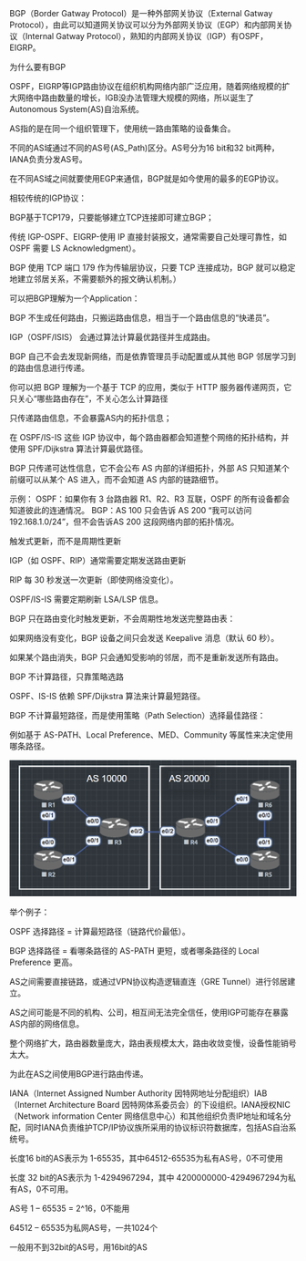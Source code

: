 BGP（Border Gatway Protocol）是一种外部网关协议（External Gatway Protocol），由此可以知道网关协议可以分为外部网关协议（EGP）和内部网关协议（Internal Gatway Protocol），熟知的内部网关协议（IGP）有OSPF，EIGRP。



为什么要有BGP

OSPF，EIGRP等IGP路由协议在组织机构网络内部广泛应用，随着网络规模的扩大网络中路由数量的增长，IGB没办法管理大规模的网络，所以诞生了Autonomous System(AS)自治系统。

AS指的是在同一个组织管理下，使用统一路由策略的设备集合。

不同的AS域通过不同的AS号(AS_Path)区分。AS号分为16 bit和32 bit两种，IANA负责分发AS号。



在不同AS域之间就要使用EGP来通信，BGP就是如今使用的最多的EGP协议。

相较传统的IGP协议：

BGP基于TCP179，只要能够建立TCP连接即可建立BGP；

传统 IGP-OSPF、EIGRP-使用 IP 直接封装报文，通常需要自己处理可靠性，如 OSPF 需要 LS Acknowledgment）。

BGP 使用 TCP 端口 179 作为传输层协议，只要 TCP 连接成功，BGP 就可以稳定地建立邻居关系，不需要额外的报文确认机制。）

可以把BGP理解为一个Application：

BGP 不生成任何路由，只搬运路由信息，相当于一个路由信息的“快递员”。

IGP（OSPF/ISIS） 会通过算法计算最优路径并生成路由。

BGP 自己不会去发现新网络，而是依靠管理员手动配置或从其他 BGP 邻居学习到的路由信息进行传递。

你可以把 BGP 理解为一个基于 TCP 的应用，类似于 HTTP 服务器传递网页，它只关心“哪些路由存在”，不关心怎么计算路径

只传递路由信息，不会暴露AS内的拓扑信息；

在 OSPF/IS-IS 这些 IGP 协议中，每个路由器都会知道整个网络的拓扑结构，并使用 SPF/Dijkstra 算法计算最优路径。

BGP 只传递可达性信息，它不会公布 AS 内部的详细拓扑，外部 AS 只知道某个前缀可以从某个 AS 进入，而不会知道 AS 内部的链路细节。

示例：
OSPF：如果你有 3 台路由器 R1、R2、R3 互联，OSPF 的所有设备都会知道彼此的连通情况。
BGP：AS 100 只会告诉 AS 200 “我可以访问 192.168.1.0/24”，但不会告诉AS 200 这段网络内部的拓扑情况。

触发式更新，而不是周期性更新

IGP（如 OSPF、RIP）通常需要定期发送路由更新

RIP 每 30 秒发送一次更新（即使网络没变化）。

OSPF/IS-IS 需要定期刷新 LSA/LSP 信息。

BGP 只在路由变化时触发更新，不会周期性地发送完整路由表：

如果网络没有变化，BGP 设备之间只会发送 Keepalive 消息（默认 60 秒）。

如果某个路由消失，BGP 只会通知受影响的邻居，而不是重新发送所有路由。

BGP 不计算路径，只靠策略选路

OSPF、IS-IS 依赖 SPF/Dijkstra 算法来计算最短路径。

BGP 不计算最短路径，而是使用策略（Path Selection）选择最佳路径：

例如基于 AS-PATH、Local Preference、MED、Community 等属性来决定使用哪条路径。   

![](image\112314.png)

举个例子：

OSPF 选择路径 = 计算最短路径（链路代价最低）。

BGP 选择路径 = 看哪条路径的 AS-PATH 更短，或者哪条路径的 Local Preference 更高。

AS之间需要直接链路，或通过VPN协议构造逻辑直连（GRE Tunnel）进行邻居建立。

AS之间可能是不同的机构、公司，相互间无法完全信任，使用IGP可能存在暴露AS内部的网络信息。

整个网络扩大，路由器数量庞大，路由表规模太大，路由收敛变慢，设备性能销号太大。

为此在AS之间使用BGP进行路由传递。



IANA（Internet Assigned Number Authority 因特网地址分配组织）IAB（Internet Architecture Board 因特网体系委员会）的下设组织。IANA授权NIC（Network information Center 网络信息中心）和其他组织负责IP地址和域名分配，同时IANA负责维护TCP/IP协议族所采用的协议标识符数据库，包括AS自治系统号。



长度16 bit的AS表示为 1-65535，其中64512-65535为私有AS号，0不可使用

长度 32 bit的AS表示为 1-4294967294，其中 4200000000-4294967294为私有AS，0不可用。

AS号 1 – 65535 = 2^16，0不能用

64512 – 65535为私网AS号，一共1024个

一般用不到32bit的AS号，用16bit的AS